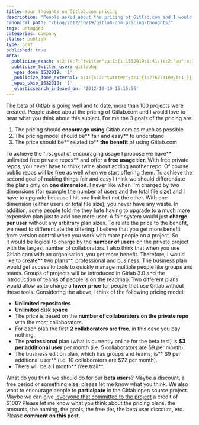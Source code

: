 ```yaml
---
title: Your thoughts on Gitlab.com pricing
description: "People asked about the pricing of Gitlab.com and I would love to hear what you think about this subject."
canonical_path: "/blog/2012/10/19/gitlab-com-pricing-thoughts/"
tags: untagged
categories: company
status: publish
type: post
published: true
meta:
  publicize_reach: a:2:{s:7:"twitter";a:1:{i:1532919;i:41;}s:2:"wp";a:1:{i:0;i:2;}}
  publicize_twitter_user: gitlabhq
  _wpas_done_1532919: '1'
  _publicize_done_external: a:1:{s:7:"twitter";a:1:{i:776273100;b:1;}}
  _wpas_skip_1532919: '1'
  _elasticsearch_indexed_on: '2012-10-19 15:15:56'
---
```

The beta of Gitlab is going well and to date, more than 100 projects were created. People asked about the pricing of Gitlab.com and I would love to hear what you think about this subject. For me the 3 goals of the pricing are:

1. The pricing should **encourage using** Gitlab.com as much as possible
2. The pricing model should be** fair and easy** to understand
3. The price should be** related to** **the** **benefit** of using Gitlab.com

To achieve the first goal of encouraging usage I propose we have** unlimited free private repos** and offer a **free usage tier**. With free private repos, you never have to think twice about adding another repo. Of course public repos will be free as well when we start offering them. To achieve the second goal of making things fair and easy I think we should differentiate the plans only on **one dimension**. I never like when I'm charged by two dimensions (for example the number of users and the total file size) and I have to upgrade because I hit one limit but not the other. With one dimension (either users or total file size), you never have any waste. In addition, some people told me they hate having to upgrade to a much more expensive plan just to add one more user. A fair system would just **charge per user** without any arbitrary plan sizes. To relate the price to the benefit, we need to differentiate the offering. I believe that you get more benefit from version control when you work with more people on a project. So it would be logical to charge by the **number of users** on the private project with the largest number of collaborators. I also think that when you use Gitlab.com with an organisation, you get more benefit. Therefore, I would like to create** two plans**, professional and business. The business plan would get access to tools to quickly manage multiple people like groups and teams. Groups of projects will be introduced in Gitlab 3.0 and the introduction of teams of people is on the readmap. Two different plans would allow us to charge a **lower price** for people that use Gitlab without these tools. Considering the above, I think of the following pricing model:
- **Unlimited repositories**
- **Unlimited disk space**
- The price is based on the **number of collaborators on the private repo** with the most collaborators.
- For each plan the first **2 collaborators are free**, in this case you pay nothing.
- The **professional** plan (what is currently online for the beta test) is **$3 per additional user** per month (i.e. 5 collaborators are $9 per month).
- The business edition plan, which has groups and teams, is** $9 per additional user** (i.e. 10 collaborators are $72 per month).
- There will be a 1 month** free trail**.

What do you think we should do for our **beta users?** Maybe a discount, a free period or something else, please let me know what you think. We also want to encourage people to **participate** in the Gitlab open source project. Maybe we can give [ everyone that committed to the project](https://github.com/gitlabhq/gitlabhq/graphs/contributors) a credit of $100? Please let me know what you think about the pricing plans, the amounts, the naming, the goals, the free tier, the beta user discount, etc. Please **comment on this post**.
